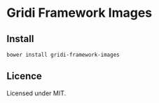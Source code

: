 # Gridi Framework Images

## Install
`bower install gridi-framework-images`

## Licence

Licensed under MIT.
